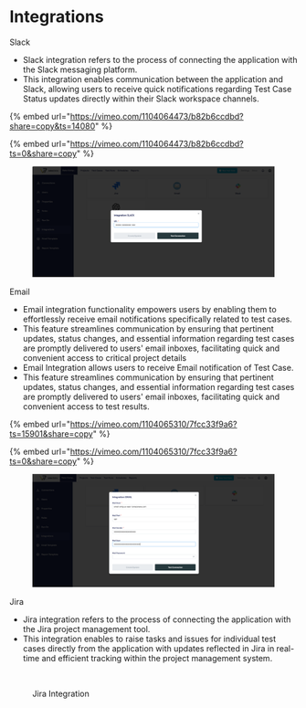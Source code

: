 # Integrations

Slack

* Slack integration refers to the process of connecting the application with the Slack messaging platform.
* This integration enables communication between the application and Slack, allowing users to receive quick notifications regarding Test Case Status updates directly within their Slack workspace channels.

{% embed url="https://vimeo.com/1104064473/b82b6ccdbd?share=copy&ts=14080" %}

{% embed url="https://vimeo.com/1104064473/b82b6ccdbd?ts=0&share=copy" %}

<figure><img src="../../.gitbook/assets/image (1) (1) (1) (1).png" alt=""><figcaption></figcaption></figure>



Email

* Email integration functionality empowers users by enabling them to effortlessly receive email notifications specifically related to test cases.
* This feature streamlines communication by ensuring that pertinent updates, status changes, and essential information regarding test cases are promptly delivered to users' email inboxes, facilitating quick and convenient access to critical project details
* Email Integration allows users to receive Email notification of Test Case.
* This feature streamlines communication by ensuring that pertinent updates, status changes, and essential information regarding test cases are promptly delivered to users' email inboxes, facilitating quick and convenient access to test results.

{% embed url="https://vimeo.com/1104065310/7fcc33f9a6?ts=15901&share=copy" %}

{% embed url="https://vimeo.com/1104065310/7fcc33f9a6?ts=0&share=copy" %}

<figure><img src="../../.gitbook/assets/image (3) (1) (1).png" alt=""><figcaption></figcaption></figure>

Jira

* Jira integration refers to the process of connecting the application with the Jira project management tool.
* This integration enables to raise tasks and issues for individual test cases directly from the application with updates reflected in Jira in real-time and efficient tracking within the project management system.

<figure><img src="../../.gitbook/assets/Screenshot 2025-04-29 at 7.40.19 PM.png" alt=""><figcaption><p>Jira Integration</p></figcaption></figure>



